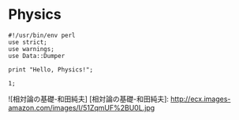 Physics
=======


```perl: test.pl
#!/usr/bin/env perl
use strict;
use warnings;
use Data::Dumper

print "Hello, Physics!";

1;
```

![相対論の基礎-和田純夫]
[相対論の基礎-和田純夫]: http://ecx.images-amazon.com/images/I/51ZqmUF%2BU0L.jpg